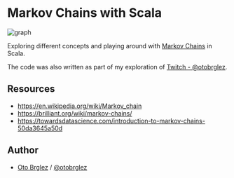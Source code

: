 # Markov Chains with Scala

![graph](download.svg)

Exploring different concepts and playing around with [Markov Chains][mc] in Scala.

The code was also written as part of my exploration of [Twitch - @otobrglez](https://www.twitch.tv/otobrglez).

## Resources

- https://en.wikipedia.org/wiki/Markov_chain
- https://brilliant.org/wiki/markov-chains/
- https://towardsdatascience.com/introduction-to-markov-chains-50da3645a50d

[mc]: https://en.wikipedia.org/wiki/Markov_chain

## Author

- [Oto Brglez](https://github.com/otobrglez) / [@otobrglez](https://twitter.com/otobrglez)
